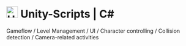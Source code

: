 #  [<img src="https://github.com/unity-technologies.png" title="Unity Technologies" height="30">](https://github.com/unity-technologies)&nbsp;Unity-Scripts | C# 
Gameflow / Level Management / UI / Character controlling / Collision detection / Camera-related activities  
